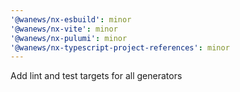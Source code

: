 ```yaml
---
'@wanews/nx-esbuild': minor
'@wanews/nx-vite': minor
'@wanews/nx-pulumi': minor
'@wanews/nx-typescript-project-references': minor
---
```


Add lint and test targets for all generators
